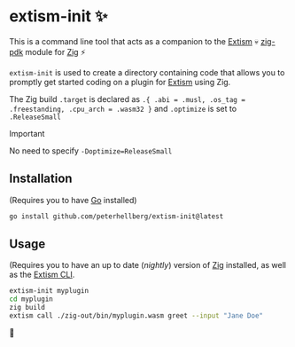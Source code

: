 # extism-init :sparkles:

This is a command line tool that acts as a companion to the
[Extism](https://extism.org/) :skull:
[zig-pdk](https://github.com/extism/zig-pdk/) module
for [Zig](https://ziglang.org/) :zap:

`extism-init` is used to create a directory containing code
that allows you to promptly get started coding on a plugin
for [Extism](https://extism.org/) using Zig.

The Zig build `.target` is declared as `.{ .abi = .musl, .os_tag = .freestanding, .cpu_arch = .wasm32 }`
and `.optimize` is set to `.ReleaseSmall`

> [!Important]
> No need to specify `-Doptimize=ReleaseSmall`

## Installation

(Requires you to have [Go](https://go.dev/) installed)

```sh
go install github.com/peterhellberg/extism-init@latest
```

## Usage

(Requires you to have an up to date (_nightly_) version of
[Zig](https://ziglang.org/download/#release-master) installed,
as well as the [Extism CLI](https://extism.org/docs/install).

```sh
extism-init myplugin
cd myplugin
zig build
extism call ./zig-out/bin/myplugin.wasm greet --input "Jane Doe"
```

:seedling:
